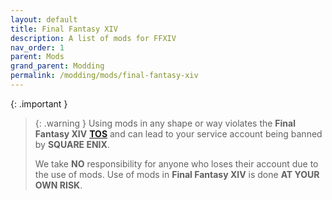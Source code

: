 ```yaml
---
layout: default
title: Final Fantasy XIV
description: A list of mods for FFXIV
nav_order: 1
parent: Mods
grand_parent: Modding
permalink: /modding/mods/final-fantasy-xiv
---
```


{: .important }
> {: .warning }
> Using mods in any shape or way violates the **Final Fantasy XIV** [**TOS**][TERMS_OF_SERVICE] and can lead to your service account being banned by **SQUARE ENIX**.
>
> We take **NO** responsibility for anyone who loses their account due to the use of mods. Use of mods in **Final Fantasy XIV** is done **AT YOUR OWN RISK**.

[TERMS_OF_SERVICE]: https://support.na.square-enix.com/rule.php?id=5382&la=1&tag=users_en
